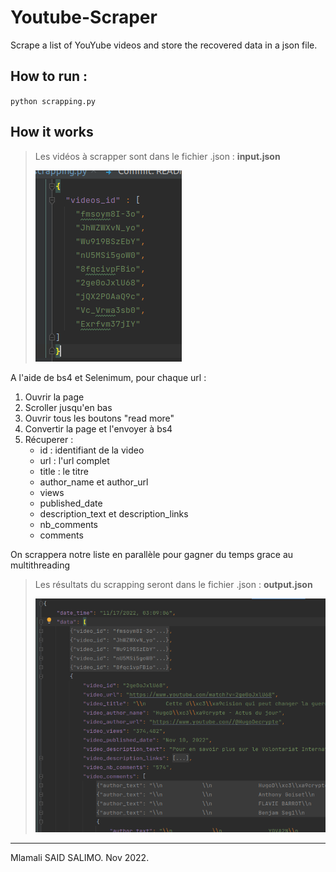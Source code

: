 # Youtube-Scraper

Scrape a list of YouYube videos and store the recovered data in a json file.

## How to run :

`python scrapping.py`

## How it works

> Les vidéos à scrapper sont dans le fichier .json : **input.json**
>
> ![](images/Screenshot%20from%202022-11-17%2003-12-24.png)
>
A l'aide de bs4 et Selenimum, pour chaque url :

1. Ouvrir la page
2. Scroller jusqu'en bas
3. Ouvrir tous les boutons "read more"
4. Convertir la page et l'envoyer à bs4
5. Récuperer :
   - id : identifiant de la video
   - url : l'url complet
   - title : le titre
   - author_name et author_url
   - views
   - published_date
   - description_text et description_links
   - nb_comments
   - comments

On scrappera notre liste en parallèle pour gagner du temps grace au multithreading


> Les résultats du scrapping seront dans le fichier .json : **output.json**
>
> ![](images/Screenshot%20from%202022-11-17%2003-13-37.png)


---
Mlamali SAID SALIMO. Nov 2022.


